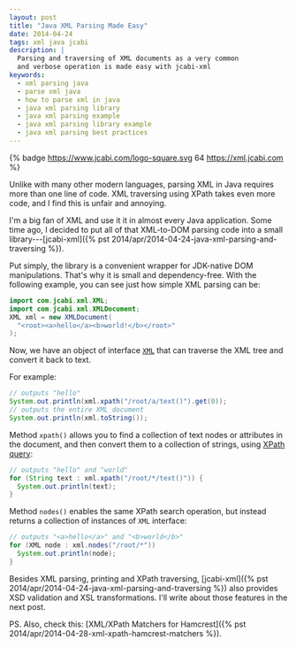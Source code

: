 ```yaml
---
layout: post
title: "Java XML Parsing Made Easy"
date: 2014-04-24
tags: xml java jcabi
description: |
  Parsing and traversing of XML documents as a very common
  and verbose operation is made easy with jcabi-xml
keywords:
  - xml parsing java
  - parse xml java
  - how to parse xml in java
  - java xml parsing library
  - java xml parsing example
  - java xml parsing library example
  - java xml parsing best practices
---
```


{% badge https://www.jcabi.com/logo-square.svg 64 https://xml.jcabi.com %}

Unlike with many other modern languages, parsing XML in Java requires  more than
one line of code. XML traversing using XPath takes even more code,  and I find
this is unfair and annoying.

I'm a big fan of XML and use it it in almost every Java application. Some time
ago, I decided to put all of that XML-to-DOM parsing code into a small library---[jcabi-xml]({% pst 2014/apr/2014-04-24-java-xml-parsing-and-traversing %}).

Put simply, the library is a convenient wrapper for JDK-native DOM
manipulations. That's why it is small and dependency-free. With the following
example, you can see just how simple XML parsing can be:

```java
import com.jcabi.xml.XML;
import com.jcabi.xml.XMLDocument;
XML xml = new XMLDocument(
  "<root><a>hello</a><b>world!</b></root>"
);
```

<!--more-->

Now, we have an object of interface
[`XML`](https://xml.jcabi.com/apidocs-0.7.7/com/jcabi/xml/XML.html)
that can traverse the XML tree and convert it back to text.

For example:

```java
// outputs "hello"
System.out.println(xml.xpath("/root/a/text()").get(0));
// outputs the entire XML document
System.out.println(xml.toString());
```

Method `xpath()` allows you to find a collection of text nodes
or attributes in the document, and then convert them to
a collection of strings, using [XPath query](https://en.wikipedia.org/wiki/XPath):

```java
// outputs "hello" and "world"
for (String text : xml.xpath("/root/*/text()")) {
  System.out.println(text);
}
```

Method `nodes()` enables the same XPath search operation,
but instead returns a collection of instances of `XML` interface:

```java
// outputs "<a>hello</a>" and "<b>world</b>"
for (XML node : xml.nodes("/root/*"))
  System.out.println(node);
}
```

Besides XML parsing, printing and XPath traversing,
[jcabi-xml]({% pst 2014/apr/2014-04-24-java-xml-parsing-and-traversing %})
also provides XSD validation
and XSL transformations. I'll write about those features in the next post.

PS. Also, check this:
[XML/XPath Matchers for Hamcrest]({% pst 2014/apr/2014-04-28-xml-xpath-hamcrest-matchers %}).
